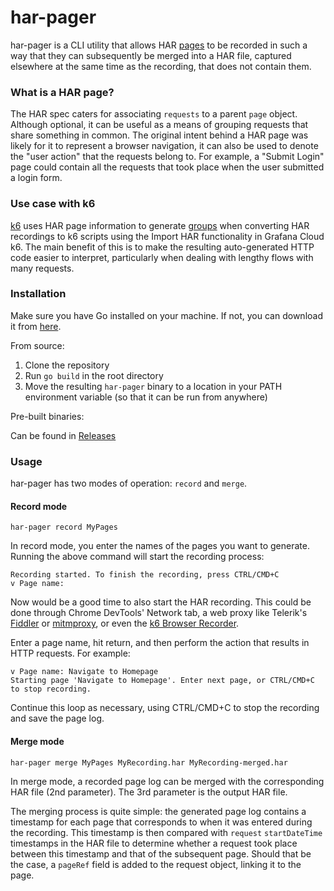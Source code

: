 # har-pager

har-pager is a CLI utility that allows HAR [pages](http://www.softwareishard.com/blog/har-12-spec/#pages) to be recorded in such a way that they can subsequently be merged into a HAR file, captured elsewhere at the same time as the recording, that does not contain them.

### What is a HAR page?

The HAR spec caters for associating `requests` to a parent `page` object. Although optional, it can be useful as a means of grouping requests that share something in common. The original intent behind a HAR page was likely for it to represent a browser navigation, it can also be used to denote the "user action" that the requests belong to. For example, a "Submit Login" page could contain all the requests that took place when the user submitted a login form.

### Use case with k6

[k6](https://k6.io) uses HAR page information to generate [groups](https://grafana.com/docs/k6/latest/using-k6/tags-and-groups/#groups) when converting HAR recordings to k6 scripts using the Import HAR functionality in Grafana Cloud k6. The main benefit of this is to make the resulting auto-generated HTTP code easier to interpret, particularly when dealing with lengthy flows with many requests.

### Installation

Make sure you have Go installed on your machine. If not, you can download it from [here](https://golang.org/dl/).

From source:
1. Clone the repository
2. Run `go build` in the root directory
3. Move the resulting `har-pager` binary to a location in your PATH environment variable (so that it can be run from anywhere)

Pre-built binaries:

Can be found in [Releases](https://github.com/tom-miseur/har-pager/releases)

### Usage

har-pager has two modes of operation: `record` and `merge`.

#### Record mode

```shell
har-pager record MyPages
```

In record mode, you enter the names of the pages you want to generate. Running the above command will start the recording process:

```shell
Recording started. To finish the recording, press CTRL/CMD+C
v Page name: 
```

Now would be a good time to also start the HAR recording. This could be done through Chrome DevTools' Network tab, a web proxy like Telerik's [Fiddler](https://www.telerik.com/download/fiddler) or [mitmproxy](https://mitmproxy.org/), or even the [k6 Browser Recorder](https://grafana.com/docs/k6/latest/using-k6/test-authoring/create-tests-from-recordings/using-the-browser-recorder/).

Enter a page name, hit return, and then perform the action that results in HTTP requests. For example:

```shell
v Page name: Navigate to Homepage
Starting page 'Navigate to Homepage'. Enter next page, or CTRL/CMD+C to stop recording.
```

Continue this loop as necessary, using CTRL/CMD+C to stop the recording and save the page log.

#### Merge mode

```shell
har-pager merge MyPages MyRecording.har MyRecording-merged.har
```

In merge mode, a recorded page log can be merged with the corresponding HAR file (2nd parameter). The 3rd parameter is the output HAR file.

The merging process is quite simple: the generated page log contains a timestamp for each page that corresponds to when it was entered during the recording. This timestamp is then compared with `request` `startDateTime` timestamps in the HAR file to determine whether a request took place between this timestamp and that of the subsequent page. Should that be the case, a `pageRef` field is added to the request object, linking it to the page.
